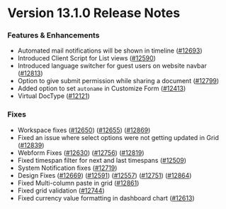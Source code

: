 # Version 13.1.0 Release Notes

### Features & Enhancements

- Automated mail notifications will be shown in timeline ([#12693](https://github.com/appyframe/appyframe/pull/12693))
- Introduced Client Script for List views ([#12590](https://github.com/appyframe/appyframe/pull/12590))
- Introduced language switcher for guest users on website navbar ([#12813](https://github.com/appyframe/appyframe/pull/12813))
- Option to give submit permission while sharing a document ([#12799](https://github.com/appyframe/appyframe/pull/12799))
- Added option to set `autoname` in Customize Form ([#12413](https://github.com/appyframe/appyframe/pull/12413))
- Virtual DocType ([#12121](https://github.com/appyframe/appyframe/pull/12121))

### Fixes

- Workspace fixes ([#12650](https://github.com/appyframe/appyframe/pull/12650)) ([#12655](https://github.com/appyframe/appyframe/pull/12655)) ([#12869](https://github.com/appyframe/appyframe/pull/12869))
- Fixed an issue where select options were not getting updated in Grid ([#12839](https://github.com/appyframe/appyframe/pull/12839))
- Webform Fixes ([#12630](https://github.com/appyframe/appyframe/pull/12630)) ([#12756](https://github.com/appyframe/appyframe/pull/12756)) ([#12819](https://github.com/appyframe/appyframe/pull/12819))
- Fixed timespan filter for next and last timespans ([#12509](https://github.com/appyframe/appyframe/pull/12509))
- System Notification fixes ([#12719](https://github.com/appyframe/appyframe/pull/12719))
- Design Fixes ([#12669](https://github.com/appyframe/appyframe/pull/12669)) ([#12591](https://github.com/appyframe/appyframe/pull/12591)) ([#12557](https://github.com/appyframe/appyframe/pull/12557)) ([#12751](https://github.com/appyframe/appyframe/pull/12751)) ([#12864](https://github.com/appyframe/appyframe/pull/12864))
- Fixed Multi-column paste in grid ([#12861](https://github.com/appyframe/appyframe/pull/12861))
- Fixed grid validation ([#12744](https://github.com/appyframe/appyframe/pull/12744))
- Fixed currency value formatting in dashboard chart ([#12613](https://github.com/appyframe/appyframe/pull/12613))
